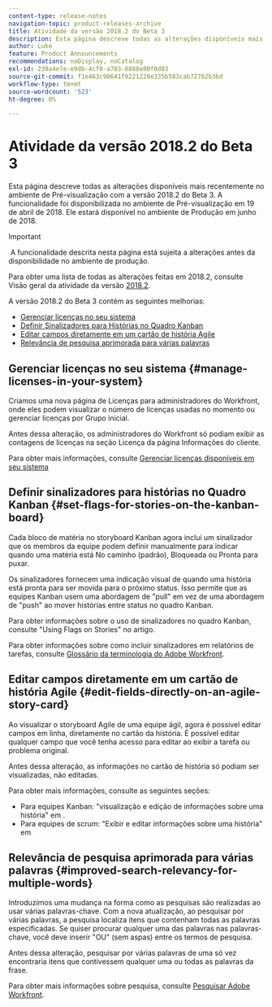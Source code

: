 ```yaml
---
content-type: release-notes
navigation-topic: product-releases-archive
title: Atividade da versão 2018.2 do Beta 3
description: Esta página descreve todas as alterações disponíveis mais recentemente no ambiente de Pré-visualização com a versão 2018.2 do Beta 3. A funcionalidade foi disponibilizada no ambiente de Pré-visualização em 19 de abril de 2018. Ele estará disponível no ambiente de Produção em junho de 2018.
author: Luke
feature: Product Announcements
recommendations: noDisplay, noCatalog
exl-id: 239a4e7e-e9db-4cf0-a703-8888e00f0d83
source-git-commit: f1e463c90641f9221228e335b583cab72762b3bd
workflow-type: tm+mt
source-wordcount: '523'
ht-degree: 0%

---
```


# Atividade da versão 2018.2 do Beta 3

Esta página descreve todas as alterações disponíveis mais recentemente no ambiente de Pré-visualização com a versão 2018.2 do Beta 3. A funcionalidade foi disponibilizada no ambiente de Pré-visualização em 19 de abril de 2018. Ele estará disponível no ambiente de Produção em junho de 2018.

>[!IMPORTANT]
>
> A funcionalidade descrita nesta página está sujeita a alterações antes da disponibilidade no ambiente de produção.

Para obter uma lista de todas as alterações feitas em 2018.2, consulte  Visão geral da atividade da versão [2018.2](../../../../product-announcements/product-releases/quarterly-release-archive/2018.2-release-activity/2018-2-release-activity-overview.md).

A versão 2018.2 do Beta 3 contém as seguintes melhorias:

* [Gerenciar licenças no seu sistema](#manage-licenses-in-your-system)
* [Definir Sinalizadores para Histórias no Quadro Kanban](#set-flags-for-stories-on-the-kanban-board)
* [Editar campos diretamente em um cartão de história Agile](#edit-fields-directly-on-an-agile-story-card)
* [Relevância de pesquisa aprimorada para várias palavras](#improved-search-relevancy-for-multiple-words)

## Gerenciar licenças no seu sistema {#manage-licenses-in-your-system}

Criamos uma nova página de Licenças para administradores do Workfront, onde eles podem visualizar o número de licenças usadas no momento ou gerenciar licenças por Grupo inicial. 

Antes dessa alteração, os administradores do Workfront só podiam exibir as contagens de licenças na seção Licença da página Informações do cliente.

Para obter mais informações, consulte [Gerenciar licenças disponíveis em seu sistema](../../../../administration-and-setup/get-started-wf-administration/manage-available-licenses-in-your-system.md)

## Definir sinalizadores para histórias no Quadro Kanban {#set-flags-for-stories-on-the-kanban-board}

Cada bloco de matéria no storyboard Kanban agora inclui um sinalizador que os membros da equipe podem definir manualmente para indicar quando uma matéria está No caminho (padrão), Bloqueada ou Pronta para puxar.

Os sinalizadores fornecem uma indicação visual de quando uma história está pronta para ser movida para o próximo status. Isso permite que as equipes Kanban usem uma abordagem de &quot;pull&quot; em vez de uma abordagem de &quot;push&quot; ao mover histórias entre status no quadro Kanban.

Para obter informações sobre o uso de sinalizadores no quadro Kanban, consulte &quot;Using Flags on Stories&quot; no artigo.

Para obter informações sobre como incluir sinalizadores em relatórios de tarefas, consulte [Glossário da terminologia do Adobe Workfront](../../../../workfront-basics/navigate-workfront/workfront-navigation/workfront-terminology-glossary.md).  

## Editar campos diretamente em um cartão de história Agile {#edit-fields-directly-on-an-agile-story-card}

Ao visualizar o storyboard Agile de uma equipe ágil, agora é possível editar campos em linha, diretamente no cartão da história. É possível editar qualquer campo que você tenha acesso para editar ao exibir a tarefa ou problema original.

Antes dessa alteração, as informações no cartão de história só podiam ser visualizadas, não editadas.

Para obter mais informações, consulte as seguintes seções:

* Para equipes Kanban: &quot;visualização e edição de informações sobre uma história&quot; em . 
* Para equipes de scrum: &quot;Exibir e editar informações sobre uma história&quot; em

## Relevância de pesquisa aprimorada para várias palavras {#improved-search-relevancy-for-multiple-words}

Introduzimos uma mudança na forma como as pesquisas são realizadas ao usar várias palavras-chave. Com a nova atualização, ao pesquisar por várias palavras, a pesquisa localiza itens que contenham todas as palavras especificadas. Se quiser procurar qualquer uma das palavras nas palavras-chave, você deve inserir &quot;OU&quot; (sem aspas) entre os termos de pesquisa. 

Antes dessa alteração, pesquisar por várias palavras de uma só vez encontraria itens que contivessem qualquer uma ou todas as palavras da frase. 

Para obter mais informações sobre pesquisa, consulte [Pesquisar Adobe Workfront](../../../../workfront-basics/navigate-workfront/search/search-workfront.md).
